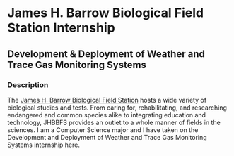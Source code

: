 # James H. Barrow Biological Field Station Internship
## Development & Deployment of Weather and Trace Gas Monitoring Systems
### Description
The [James H. Barrow Biological Field Station](https://www.hiram.edu/academics/field-stations/barrow-field-station/) hosts a wide variety of biological studies and tests. From caring for, rehabilitating, and researching endangered and common species alike to integrating education and technology, JHBBFS provides an outlet to a whole manner of fields in the sciences. I am a Computer Science major and I have taken on the Development and Deployment of Weather and Trace Gas Monitoring Systems internship here. 


